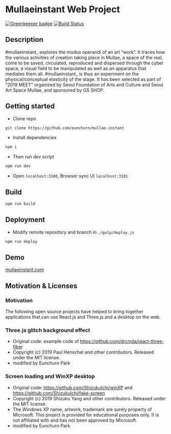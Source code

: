 # Mullaeinstant Web Project

[![Greenkeeper badge](https://badges.greenkeeper.io/eunchurn/mullae-instant.svg)](https://greenkeeper.io/) [![Build Status](https://travis-ci.org/eunchurn/mullae-instant.svg?branch=master)](https://travis-ci.org/eunchurn/mullae-instant)

## Description

\#mullaeinstant\_ explores the modus operandi of an art “work”. It traces how the various activities of creation taking place in Mullae, a space of the real, come to be saved, circulated, reproduced and dispersed through the cyber space, a visual field to be manipulated as well as an apparatus that mediates them all. #mullaeinstant_ is thus an experiment on the physical/conceptual elasticity of the stage. It has been selected as part of “2019 MEET” organized by Seoul Foundation of Arts and Culture and Seoul Art Space Mullae, and sponsored by GS SHOP.

## Getting started

- Clone repo

```bash
git clone https://github.com/eunchurn/mullae-instant
```

- Install dependencies

```bash
npm i
```

- Then run dev script

```bash
npm run dev
```

- Open `localhost:3100`, Browser sync UI `localhost:3101`

## Build

```bash
npm run build
```

## Deployment

- Modify remote repository and branch in `./gulp/deploy.js`

```bash
npm run deploy
```

## Demo

[mullaeinstant.com](https://mullaeinstant.com/)

## Motivation & Licenses

### Motivation

The following open source projects have helped to bring together applications that can use React.js and Three.js and a desktop on the web.

### Three.js glitch background effect

- Original code: example code of https://github.com/drcmda/react-three-fiber
- Copyright (c) 2019 Paul Henschel and other contributors. Released under the MIT license.
- modified by Eunchurn Park

### Screen loading and WinXP desktop

- Original code: https://github.com/ShizukuIchi/winXP and https://github.com/ShizukuIchi/fake-screen
- Copyright (c) 2019 Shizuku Yang and other contributors. Released under the MIT license.
- The Windows XP name, artwork, trademark are surely property of Microsoft. This project is provided for educational purposes only. It is not affiliated with and has not been approved by Microsoft.
- modified by Eunchurn Park
